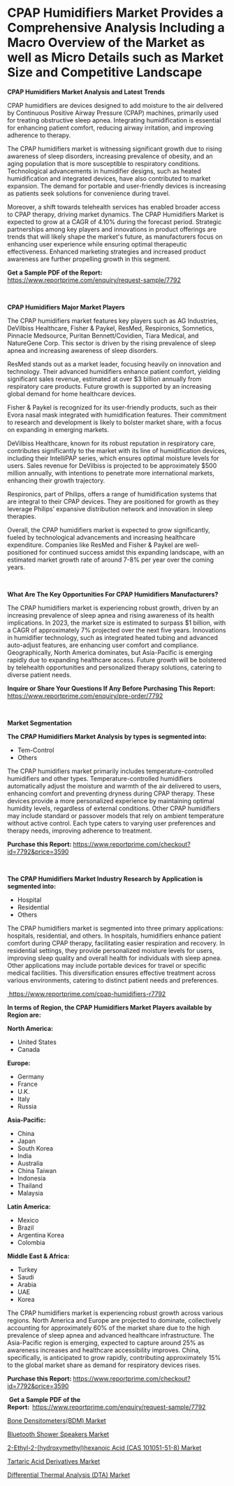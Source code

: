 <p><h1>CPAP Humidifiers Market Provides a Comprehensive Analysis Including a Macro Overview of the Market as well as Micro Details such as Market Size and Competitive Landscape</h1></p><p><strong>CPAP Humidifiers Market Analysis and Latest Trends</strong></p>
<p><p>CPAP humidifiers are devices designed to add moisture to the air delivered by Continuous Positive Airway Pressure (CPAP) machines, primarily used for treating obstructive sleep apnea. Integrating humidification is essential for enhancing patient comfort, reducing airway irritation, and improving adherence to therapy.</p><p>The CPAP humidifiers market is witnessing significant growth due to rising awareness of sleep disorders, increasing prevalence of obesity, and an aging population that is more susceptible to respiratory conditions. Technological advancements in humidifier designs, such as heated humidification and integrated devices, have also contributed to market expansion. The demand for portable and user-friendly devices is increasing as patients seek solutions for convenience during travel.</p><p>Moreover, a shift towards telehealth services has enabled broader access to CPAP therapy, driving market dynamics. The CPAP Humidifiers Market is expected to grow at a CAGR of 4.10% during the forecast period. Strategic partnerships among key players and innovations in product offerings are trends that will likely shape the market's future, as manufacturers focus on enhancing user experience while ensuring optimal therapeutic effectiveness. Enhanced marketing strategies and increased product awareness are further propelling growth in this segment.</p></p>
<p><strong>Get a Sample PDF of the Report:&nbsp;</strong> <a href="https://www.reportprime.com/enquiry/request-sample/7792">https://www.reportprime.com/enquiry/request-sample/7792</a></p>
<p>&nbsp;</p>
<p><strong>CPAP Humidifiers Major Market Players</strong></p>
<p><p>The CPAP humidifiers market features key players such as AG Industries, DeVilbiss Healthcare, Fisher & Paykel, ResMed, Respironics, Somnetics, Pinnacle Medsource, Puritan Bennett/Covidien, Tiara Medical, and NatureGene Corp. This sector is driven by the rising prevalence of sleep apnea and increasing awareness of sleep disorders.</p><p>ResMed stands out as a market leader, focusing heavily on innovation and technology. Their advanced humidifiers enhance patient comfort, yielding significant sales revenue, estimated at over $3 billion annually from respiratory care products. Future growth is supported by an increasing global demand for home healthcare devices.</p><p>Fisher & Paykel is recognized for its user-friendly products, such as their Evora nasal mask integrated with humidification features. Their commitment to research and development is likely to bolster market share, with a focus on expanding in emerging markets.</p><p>DeVilbiss Healthcare, known for its robust reputation in respiratory care, contributes significantly to the market with its line of humidification devices, including their IntelliPAP series, which ensures optimal moisture levels for users. Sales revenue for DeVilbiss is projected to be approximately $500 million annually, with intentions to penetrate more international markets, enhancing their growth trajectory.</p><p>Respironics, part of Philips, offers a range of humidification systems that are integral to their CPAP devices. They are positioned for growth as they leverage Philips’ expansive distribution network and innovation in sleep therapies. </p><p>Overall, the CPAP humidifiers market is expected to grow significantly, fueled by technological advancements and increasing healthcare expenditure. Companies like ResMed and Fisher & Paykel are well-positioned for continued success amidst this expanding landscape, with an estimated market growth rate of around 7-8% per year over the coming years.</p></p>
<p>&nbsp;</p>
<p><strong>What Are The Key Opportunities For CPAP Humidifiers Manufacturers?</strong></p>
<p><p>The CPAP humidifiers market is experiencing robust growth, driven by an increasing prevalence of sleep apnea and rising awareness of its health implications. In 2023, the market size is estimated to surpass $1 billion, with a CAGR of approximately 7% projected over the next five years. Innovations in humidifier technology, such as integrated heated tubing and advanced auto-adjust features, are enhancing user comfort and compliance. Geographically, North America dominates, but Asia-Pacific is emerging rapidly due to expanding healthcare access. Future growth will be bolstered by telehealth opportunities and personalized therapy solutions, catering to diverse patient needs.</p></p>
<p><strong>Inquire or Share Your Questions If Any Before Purchasing This Report:</strong> <a href="https://www.reportprime.com/enquiry/pre-order/7792">https://www.reportprime.com/enquiry/pre-order/7792</a></p>
<p>&nbsp;</p>
<p><strong>Market Segmentation</strong></p>
<p><strong>The CPAP Humidifiers Market Analysis by types is segmented into:</strong></p>
<p><ul><li>Tem-Control</li><li>Others</li></ul></p>
<p><p>The CPAP humidifiers market primarily includes temperature-controlled humidifiers and other types. Temperature-controlled humidifiers automatically adjust the moisture and warmth of the air delivered to users, enhancing comfort and preventing dryness during CPAP therapy. These devices provide a more personalized experience by maintaining optimal humidity levels, regardless of external conditions. Other CPAP humidifiers may include standard or passover models that rely on ambient temperature without active control. Each type caters to varying user preferences and therapy needs, improving adherence to treatment.</p></p>
<p><strong>Purchase this Report:&nbsp;</strong><a href="https://www.reportprime.com/checkout?id=7792&price=3590">https://www.reportprime.com/checkout?id=7792&price=3590</a></p>
<p>&nbsp;</p>
<p><strong>The CPAP Humidifiers Market Industry Research by Application is segmented into:</strong></p>
<p><ul><li>Hospital</li><li>Residential</li><li>Others</li></ul></p>
<p><p>The CPAP humidifiers market is segmented into three primary applications: hospitals, residential, and others. In hospitals, humidifiers enhance patient comfort during CPAP therapy, facilitating easier respiration and recovery. In residential settings, they provide personalized moisture levels for users, improving sleep quality and overall health for individuals with sleep apnea. Other applications may include portable devices for travel or specific medical facilities. This diversification ensures effective treatment across various environments, catering to distinct patient needs and preferences.</p></p>
<p><a href="https://www.reportprime.com/cpap-humidifiers-r7792">&nbsp;https://www.reportprime.com/cpap-humidifiers-r7792</a></p>
<p><strong>In terms of Region, the CPAP Humidifiers Market Players available by Region are:</strong></p>
<p>
    <p> <strong> North America: </strong>
        <ul>
            <li>United States</li>
            <li>Canada</li>
        </ul>
        </p> 
    <p> <strong> Europe: </strong>
        <ul>
            <li>Germany</li>
            <li>France</li>
            <li>U.K.</li>
            <li>Italy</li>
            <li>Russia</li>
        </ul>
        </p> 
    <p> <strong> Asia-Pacific: </strong>
        <ul>
            <li>China</li>
            <li>Japan</li>
            <li>South Korea</li>
            <li>India</li>
            <li>Australia</li>
            <li>China Taiwan</li>
            <li>Indonesia</li>
            <li>Thailand</li>
            <li>Malaysia</li>
        </ul>
        </p> 
    <p> <strong> Latin America: </strong>
        <ul>
            <li>Mexico</li>
            <li>Brazil</li>
            <li>Argentina Korea</li>
            <li>Colombia</li>
        </ul>
        </p> 
    <p> <strong> Middle East & Africa: </strong>
        <ul>
            <li>Turkey</li>
            <li>Saudi</li>
            <li>Arabia</li>
            <li>UAE</li>
            <li>Korea</li>
        </ul>
    </p>
    </p>
<p><p>The CPAP humidifiers market is experiencing robust growth across various regions. North America and Europe are projected to dominate, collectively accounting for approximately 60% of the market share due to the high prevalence of sleep apnea and advanced healthcare infrastructure. The Asia-Pacific region is emerging, expected to capture around 25% as awareness increases and healthcare accessibility improves. China, specifically, is anticipated to grow rapidly, contributing approximately 15% to the global market share as demand for respiratory devices rises.</p></p>
<p><strong>Purchase this Report: </strong><a href="https://www.reportprime.com/checkout?id=7792&price=3590">https://www.reportprime.com/checkout?id=7792&price=3590</a></p>
<p>&nbsp;<strong>Get a Sample PDF of the Report:&nbsp;&nbsp;</strong><a href="https://www.reportprime.com/enquiry/request-sample/7792">https://www.reportprime.com/enquiry/request-sample/7792</a></p>
<p><strong></strong></p>
<p><p><a href="https://issuu.com/reportprime-2/docs/bone-densitometersbdm-market-size-2_fe9a04e848e5cb">Bone Densitometers(BDM) Market</a></p><p><a href="https://www.linkedin.com/pulse/global-bluetooth-shower-speakers-market-analysis-trends-m38se?trackingId=KhpRvEhkTB6Vn6IChSP3Bg%3D%3D">Bluetooth Shower Speakers Market</a></p><p><a href="https://medium.com/@tracey.skinner9085/global-2-ethyl-2-hydroxymethyl-hexanoic-acid-cas-101051-51-8-market-exploring-market-share-6222892393f3">2-Ethyl-2-(hydroxymethyl)hexanoic Acid (CAS 101051-51-8) Market</a></p><p><a href="https://www.linkedin.com/pulse/tartaric-acid-derivatives-market-forecasts-trends-impact-analysis-45l0e?trackingId=buidMGAQRGmUjVKXdkPTEg%3D%3D">Tartaric Acid Derivatives Market</a></p><p><a href="https://medium.com/@alicemcglynn2022/global-differential-thermal-analysis-dta-market-status-2024-2031-and-forecast-by-region-42a8e10165a7">Differential Thermal Analysis (DTA) Market</a></p></p>